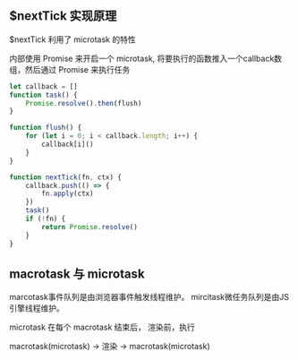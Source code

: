 ## $nextTick 实现原理

$nextTick 利用了 microtask 的特性

内部使用 Promise 来开启一个 microtask, 将要执行的函数推入一个callback数组，然后通过 Promise 来执行任务

```javascript
let callback = []
function task() {
	Promise.resolve().then(flush)
}

function flush() {
	for (let i = 0; i < callback.length; i++) {
		callback[i]()
	}
}

function nextTick(fn, ctx) {
	callback.push(() => {
		fn.apply(ctx)
	})
	task()
	if (!fn) {
		return Promise.resolve()
	}
}
```

## macrotask 与 microtask

marcotask事件队列是由浏览器事件触发线程维护。
mircitask微任务队列是由JS引擎线程维护。

microtask 在每个 macrotask 结束后， 渲染前，执行

macrotask(microtask) -> 渲染 -> macrotask(microtask)